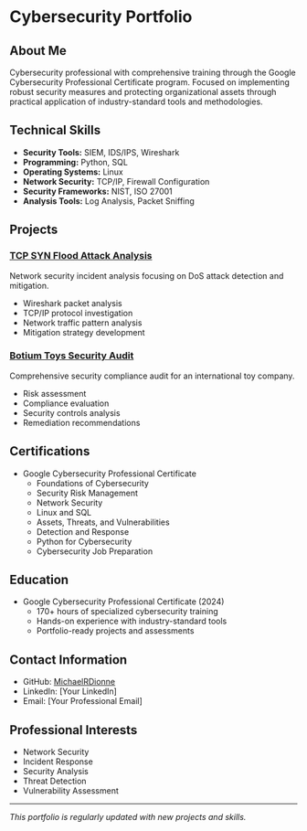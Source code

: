 # Cybersecurity Portfolio

## About Me
Cybersecurity professional with comprehensive training through the Google Cybersecurity Professional Certificate program. Focused on implementing robust security measures and protecting organizational assets through practical application of industry-standard tools and methodologies.

## Technical Skills
- **Security Tools:** SIEM, IDS/IPS, Wireshark
- **Programming:** Python, SQL
- **Operating Systems:** Linux
- **Network Security:** TCP/IP, Firewall Configuration
- **Security Frameworks:** NIST, ISO 27001
- **Analysis Tools:** Log Analysis, Packet Sniffing

## Projects

### [TCP SYN Flood Attack Analysis](/projects/tcp-syn-analysis)
Network security incident analysis focusing on DoS attack detection and mitigation.
- Wireshark packet analysis
- TCP/IP protocol investigation
- Network traffic pattern analysis
- Mitigation strategy development

### [Botium Toys Security Audit](/projects/botium-audit)
Comprehensive security compliance audit for an international toy company.
- Risk assessment
- Compliance evaluation
- Security controls analysis
- Remediation recommendations

## Certifications
- Google Cybersecurity Professional Certificate
  - Foundations of Cybersecurity
  - Security Risk Management
  - Network Security
  - Linux and SQL
  - Assets, Threats, and Vulnerabilities
  - Detection and Response
  - Python for Cybersecurity
  - Cybersecurity Job Preparation

## Education
- Google Cybersecurity Professional Certificate (2024)
  - 170+ hours of specialized cybersecurity training
  - Hands-on experience with industry-standard tools
  - Portfolio-ready projects and assessments

## Contact Information
- GitHub: [MichaelRDionne](https://github.com/MichaelRDionne)
- LinkedIn: [Your LinkedIn]
- Email: [Your Professional Email]

## Professional Interests
- Network Security
- Incident Response
- Security Analysis
- Threat Detection
- Vulnerability Assessment

---
*This portfolio is regularly updated with new projects and skills.*
